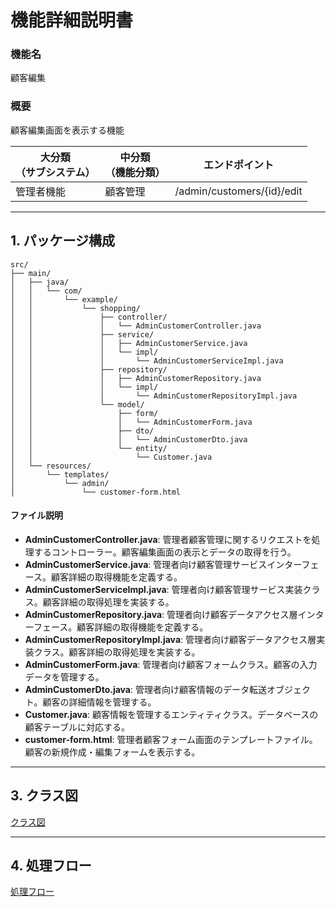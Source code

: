 # 機能詳細説明書
### 機能名
顧客編集

### 概要
顧客編集画面を表示する機能

|大分類<br>（サブシステム）|中分類<br>（機能分類）|エンドポイント|
|----|----|----|
|管理者機能|顧客管理|/admin/customers/{id}/edit|

---

## 1. パッケージ構成
```
src/
├── main/
│   ├── java/
│   │   └── com/
│   │       └── example/
│   │           └── shopping/
│   │               ├── controller/
│   │               │   └── AdminCustomerController.java
│   │               ├── service/
│   │               │   ├── AdminCustomerService.java
│   │               │   └── impl/
│   │               │       └── AdminCustomerServiceImpl.java
│   │               ├── repository/
│   │               │   ├── AdminCustomerRepository.java
│   │               │   └── impl/
│   │               │       └── AdminCustomerRepositoryImpl.java
│   │               └── model/
│   │                   ├── form/
│   │                   │   └── AdminCustomerForm.java
│   │                   ├── dto/
│   │                   │   └── AdminCustomerDto.java
│   │                   └── entity/
│   │                       └── Customer.java
│   └── resources/
│       └── templates/
│           └── admin/
│               └── customer-form.html
```

#### ファイル説明
- **AdminCustomerController.java**: 管理者顧客管理に関するリクエストを処理するコントローラー。顧客編集画面の表示とデータの取得を行う。
- **AdminCustomerService.java**: 管理者向け顧客管理サービスインターフェース。顧客詳細の取得機能を定義する。
- **AdminCustomerServiceImpl.java**: 管理者向け顧客管理サービス実装クラス。顧客詳細の取得処理を実装する。
- **AdminCustomerRepository.java**: 管理者向け顧客データアクセス層インターフェース。顧客詳細の取得機能を定義する。
- **AdminCustomerRepositoryImpl.java**: 管理者向け顧客データアクセス層実装クラス。顧客詳細の取得処理を実装する。
- **AdminCustomerForm.java**: 管理者向け顧客フォームクラス。顧客の入力データを管理する。
- **AdminCustomerDto.java**: 管理者向け顧客情報のデータ転送オブジェクト。顧客の詳細情報を管理する。
- **Customer.java**: 顧客情報を管理するエンティティクラス。データベースの顧客テーブルに対応する。
- **customer-form.html**: 管理者顧客フォーム画面のテンプレートファイル。顧客の新規作成・編集フォームを表示する。

---

## 3. クラス図
[クラス図](class/cl-customerEdit.md)

---

## 4. 処理フロー
[処理フロー](sequence/sq-customerEdit.md) 